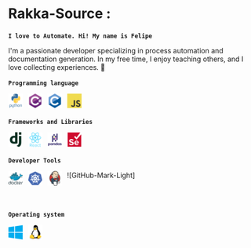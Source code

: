 # Rakka-Source :
**`I love to Automate. Hi! My name is Felipe`**

 I'm a passionate developer specializing in process automation and documentation generation. In my free time, I enjoy teaching others, and I love collecting experiences. 🚀

 **`Programming language`**

<img align="left" width="30px" style="padding-right:10px" bac alt="Python" src="/static/Icons/python-original-wordmark.svg" />
<img align="left" width="30px" style="padding-right:10px" alt="C#" src="/static/Icons/csharp-original.svg" />
<img align="left" width="30px" style="padding-right:10px" alt="C" src="/static/Icons/c-original.svg" />
<img align="left" width="30px" style="padding-right:10px" alt="JS" src="/static/Icons/javascript-original.svg" /> 
<br />
<br />

**`Frameworks and Libraries`**

<img align="left" width="30px" style="padding-right:10px" alt="Django" src="/static/Icons/django-plain.svg" />
<img align="left" width="30px" style="padding-right:10px" alt="React" src="/static/Icons/react-original-wordmark.svg" />
<img align="left" width="30px" style="padding-right:10px" alt="Pandas PY" src="/static/Icons/pandas-original-wordmark.svg" />
<img align="left" width="30px" style="padding-right:10px" alt="Selenium" src="/static/Icons/selenium-original.svg" />


<br />
<br />

**`Developer Tools`**

![GitHub-Mark-Light]<img align="left" width="30px" style="padding-right:10px" alt="Docker" src="/static/Icons/docker-original-wordmark.svg" />
<img align="left" width="30px" style="padding-right:10px" alt="Kubernet" src="/static/Icons/kubernetes-plain.svg" />
<img align="left" width="30px" style="padding-right:10px" alt="Jenkins" src="/static/Icons/jenkins-original.svg" />

<br />
<br />

**`Operating system`**

<img align="left" width="30px" style="padding-right:10px" alt="Docker" src="/static/Icons/windows-original.svg" />
<img align="left" width="30px" style="padding-right:10px" alt="Kubernet" src="/static/Icons/linux-original.svg" />